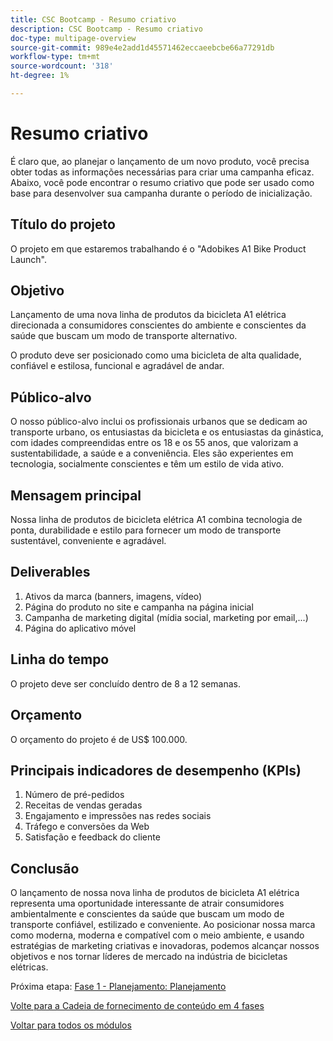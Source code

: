 ```yaml
---
title: CSC Bootcamp - Resumo criativo
description: CSC Bootcamp - Resumo criativo
doc-type: multipage-overview
source-git-commit: 989e4e2add1d45571462eccaeebcbe66a77291db
workflow-type: tm+mt
source-wordcount: '318'
ht-degree: 1%

---
```


# Resumo criativo

É claro que, ao planejar o lançamento de um novo produto, você precisa obter todas as informações necessárias para criar uma campanha eficaz. Abaixo, você pode encontrar o resumo criativo que pode ser usado como base para desenvolver sua campanha durante o período de inicialização.

## Título do projeto

O projeto em que estaremos trabalhando é o &quot;Adobikes A1 Bike Product Launch&quot;.

## Objetivo

Lançamento de uma nova linha de produtos da bicicleta A1 elétrica direcionada a consumidores conscientes do ambiente e conscientes da saúde que buscam um modo de transporte alternativo.

O produto deve ser posicionado como uma bicicleta de alta qualidade, confiável e estilosa, funcional e agradável de andar.

## Público-alvo

O nosso público-alvo inclui os profissionais urbanos que se dedicam ao transporte urbano, os entusiastas da bicicleta e os entusiastas da ginástica, com idades compreendidas entre os 18 e os 55 anos, que valorizam a sustentabilidade, a saúde e a conveniência. Eles são experientes em tecnologia, socialmente conscientes e têm um estilo de vida ativo.

## Mensagem principal

Nossa linha de produtos de bicicleta elétrica A1 combina tecnologia de ponta, durabilidade e estilo para fornecer um modo de transporte sustentável, conveniente e agradável.

## Deliverables

1. Ativos da marca (banners, imagens, vídeo)
1. Página do produto no site e campanha na página inicial
1. Campanha de marketing digital (mídia social, marketing por email,...)
1. Página do aplicativo móvel

## Linha do tempo

O projeto deve ser concluído dentro de 8 a 12 semanas.

## Orçamento

O orçamento do projeto é de US$ 100.000.

## Principais indicadores de desempenho (KPIs)

1. Número de pré-pedidos
1. Receitas de vendas geradas
1. Engajamento e impressões nas redes sociais
1. Tráfego e conversões da Web
1. Satisfação e feedback do cliente

## Conclusão

O lançamento de nossa nova linha de produtos de bicicleta A1 elétrica representa uma oportunidade interessante de atrair consumidores ambientalmente e conscientes da saúde que buscam um modo de transporte confiável, estilizado e conveniente. Ao posicionar nossa marca como moderna, moderna e compatível com o meio ambiente, e usando estratégias de marketing criativas e inovadoras, podemos alcançar nossos objetivos e nos tornar líderes de mercado na indústria de bicicletas elétricas.


Próxima etapa: [Fase 1 - Planejamento: Planejamento](./phases/planning/planning.md)

[Volte para a Cadeia de fornecimento de conteúdo em 4 fases](./csc-in-4-phases.md)

[Voltar para todos os módulos](./overview.md)

